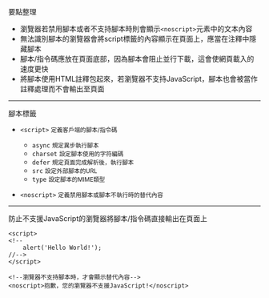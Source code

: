 要點整理
- 瀏覽器若禁用腳本或者不支持腳本時則會顯示`<noscript>`元素中的文本內容
- 無法識別腳本的瀏覽器會將script標籤的內容顯示在頁面上，應當在注釋中隱藏腳本
- 腳本/指令碼應放在頁面底部，因為腳本會阻止並行下載，這會使網頁載入的速度更快
- 將腳本使用HTML註釋包起來，若瀏覽器不支持JavaScript，腳本也會被當作註釋處理而不會輸出至頁面

---

腳本標籤
- `<script>` <small>定義客戶端的腳本/指令碼</small>

	- `async` <small>規定異步執行腳本</small>
	- `charset` <small>設定腳本使用的字符編碼</small>
	- `defer` <small>規定頁面完成解析後，執行腳本</small>
	- `src` <small>設定外部腳本的URL</small>
	- `type` <small>設定腳本的MIME類型</small>

- `<noscript>` <small>定義禁用腳本或腳本不執行時的替代內容</small>

---

防止不支援JavaScript的瀏覽器將腳本/指令碼直接輸出在頁面上
```
<script>
<!--
	alert('Hello World!');
//-->
</script>
```

```
<!--瀏覽器不支持腳本時，才會顯示替代內容-->
<noscript>抱歉，您的瀏覽器不支援JavaScript!</noscript>
```
